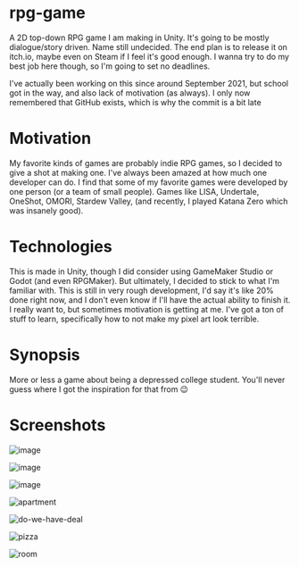 # rpg-game
A 2D top-down RPG game I am making in Unity. It's going to be mostly dialogue/story driven. Name still undecided. The end plan is to release it on itch.io, maybe even on Steam if I feel it's good enough. I wanna try to do my best job here though, so I'm going to set no deadlines.

I've actually been working on this since around September 2021, but school got in the way, and also lack of motivation (as always). I only now remembered that GitHub exists, which is why the commit is a bit late

# Motivation
My favorite kinds of games are probably indie RPG games, so I decided to give a shot at making one. I've always been amazed at how much one developer can do. I find that some of my favorite games were developed by one person (or a team of small people). Games like LISA, Undertale, OneShot, OMORI, Stardew Valley, (and recently, I played Katana Zero which was insanely good).

# Technologies
This is made in Unity, though I did consider using GameMaker Studio or Godot (and even RPGMaker).
But ultimately, I decided to stick to what I'm familiar with. 
This is still in very rough development, I'd say it's like 20% done right now, and I don't even know if I'll have the actual ability to finish it. I really want to, 
but sometimes motivation is getting at me. I've got a ton of stuff to learn, specifically how to not make my pixel art look terrible.

# Synopsis
More or less a game about being a depressed college student. You'll never guess where I got the inspiration for that from 😉

# Screenshots

![image](https://user-images.githubusercontent.com/69275171/190540075-f7da64eb-3efb-49bf-8670-a1acc11e6b92.png)

![image](https://user-images.githubusercontent.com/69275171/190540144-6dd2f5c5-b51f-4e33-8464-eb40564fc295.png)

![image](https://user-images.githubusercontent.com/69275171/207747029-80a5ef45-4dac-4ad2-86a8-d4645e619a5e.png)

![apartment](https://user-images.githubusercontent.com/69275171/208844119-20ec69cf-5032-4ec0-ac5b-5e3c6374e68c.png)

![do-we-have-deal](https://user-images.githubusercontent.com/69275171/208844125-6fe3435a-5d13-405b-b245-063be791919e.png)

![pizza](https://user-images.githubusercontent.com/69275171/208844148-08075725-298c-4731-a1f8-2afac8cfeaab.png)

![room](https://user-images.githubusercontent.com/69275171/208844165-bf160cc7-c538-4fdb-8f13-9a2b365e1a77.png)

